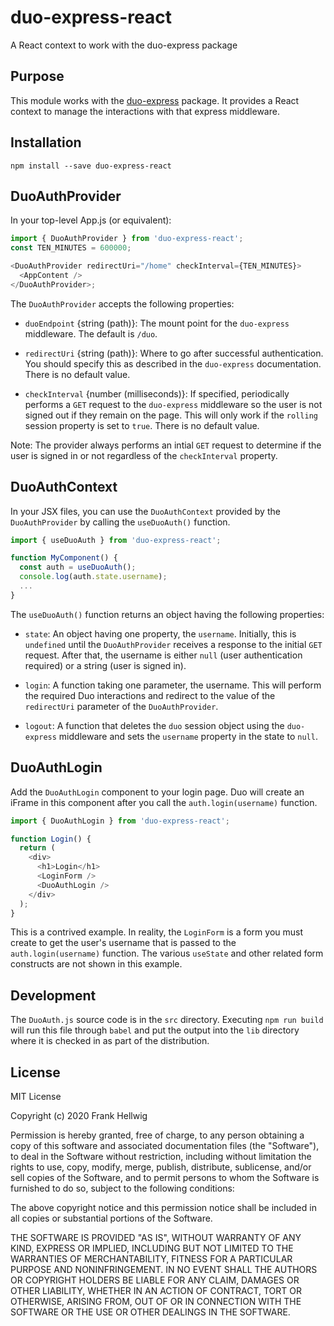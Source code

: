 # duo-express-react

A React context to work with the duo-express package

## Purpose

This module works with the [duo-express](https://www.npmjs.com/package/duo-express) package. It provides a React context to manage the interactions with that express middleware.

## Installation

```
npm install --save duo-express-react
```

## DuoAuthProvider

In your top-level App.js (or equivalent):

```javascript
import { DuoAuthProvider } from 'duo-express-react';
const TEN_MINUTES = 600000;

<DuoAuthProvider redirectUri="/home" checkInterval={TEN_MINUTES}>
  <AppContent />
</DuoAuthProvider>;
```

The `DuoAuthProvider` accepts the following properties:

- `duoEndpoint` {string (path)}: The mount point for the `duo-express` middleware. The default is `/duo`.

- `redirectUri` {string (path)}: Where to go after successful authentication. You should specify this as described in the `duo-express` documentation. There is no default value.

- `checkInterval` {number (milliseconds)}: If specified, periodically performs a `GET` request to the `duo-express` middleware so the user is not signed out if they remain on the page. This will only work if the `rolling` session property is set to `true`. There is no default value.

Note: The provider always performs an intial `GET` request to determine if the user is signed in or not regardless of the `checkInterval` property.

## DuoAuthContext

In your JSX files, you can use the `DuoAuthContext` provided by the `DuoAuthProvider` by calling the `useDuoAuth()` function.

```javascript
import { useDuoAuth } from 'duo-express-react';

function MyComponent() {
  const auth = useDuoAuth();
  console.log(auth.state.username);
  ...
}
```

The `useDuoAuth()` function returns an object having the following properties:

- `state`: An object having one property, the `username`. Initially, this is `undefined` until the `DuoAuthProvider` receives a response to the initial `GET` request. After that, the username is either `null` (user authentication required) or a string (user is signed in).

- `login`: A function taking one parameter, the username. This will perform the required Duo interactions and redirect to the value of the `redirectUri` parameter of the `DuoAuthProvider`.

- `logout`: A function that deletes the `duo` session object using the `duo-express` middleware and sets the `username` property in the state to `null`.

## DuoAuthLogin

Add the `DuoAuthLogin` component to your login page. Duo will create an iFrame in this component after you call the `auth.login(username)` function.

```javascript
import { DuoAuthLogin } from 'duo-express-react';

function Login() {
  return (
    <div>
      <h1>Login</h1>
      <LoginForm />
      <DuoAuthLogin />
    </div>
  );
}
```

This is a contrived example. In reality, the `LoginForm` is a form you must create to get the user's username that is passed to the `auth.login(username)` function. The various `useState` and other related form constructs are not shown in this example.

## Development

The `DuoAuth.js` source code is in the `src` directory. Executing `npm run build` will run this file through `babel` and put the output into the `lib` directory where it is checked in as part of the distribution.

## License

MIT License

Copyright (c) 2020 Frank Hellwig

Permission is hereby granted, free of charge, to any person obtaining a copy
of this software and associated documentation files (the "Software"), to deal
in the Software without restriction, including without limitation the rights
to use, copy, modify, merge, publish, distribute, sublicense, and/or sell
copies of the Software, and to permit persons to whom the Software is
furnished to do so, subject to the following conditions:

The above copyright notice and this permission notice shall be included in all
copies or substantial portions of the Software.

THE SOFTWARE IS PROVIDED "AS IS", WITHOUT WARRANTY OF ANY KIND, EXPRESS OR
IMPLIED, INCLUDING BUT NOT LIMITED TO THE WARRANTIES OF MERCHANTABILITY,
FITNESS FOR A PARTICULAR PURPOSE AND NONINFRINGEMENT. IN NO EVENT SHALL THE
AUTHORS OR COPYRIGHT HOLDERS BE LIABLE FOR ANY CLAIM, DAMAGES OR OTHER
LIABILITY, WHETHER IN AN ACTION OF CONTRACT, TORT OR OTHERWISE, ARISING FROM,
OUT OF OR IN CONNECTION WITH THE SOFTWARE OR THE USE OR OTHER DEALINGS IN THE
SOFTWARE.
